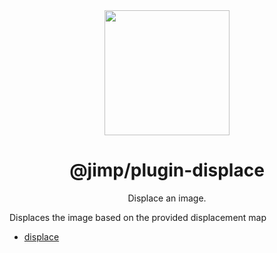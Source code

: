 <div align="center">
  <img width="200" height="200"
    src="https://s3.amazonaws.com/pix.iemoji.com/images/emoji/apple/ios-11/256/crayon.png">
  <h1>@jimp/plugin-displace</h1>
  <p>Displace an image.</p>
</div>

Displaces the image based on the provided displacement map

- [displace](http://jimp-dev.github.io/jimp/api/jimp/classes/jimp#displace)
